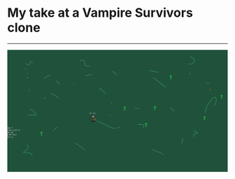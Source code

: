 # My take at a Vampire Survivors clone

---
<img src="https://github.com/lulkebit/DungeonGame/blob/main/assets/screenshot.png">